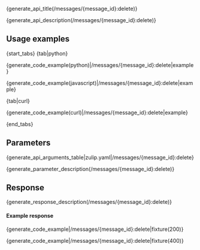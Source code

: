 {generate_api_title(/messages/{message_id}:delete)}

{generate_api_description(/messages/{message_id}:delete)}

## Usage examples

{start_tabs}
{tab|python}

{generate_code_example(python)|/messages/{message_id}:delete|example}

{generate_code_example(javascript)|/messages/{message_id}:delete|example}

{tab|curl}

{generate_code_example(curl)|/messages/{message_id}:delete|example}

{end_tabs}

## Parameters

{generate_api_arguments_table|zulip.yaml|/messages/{message_id}:delete}

{generate_parameter_description(/messages/{message_id}:delete)}

## Response

{generate_response_description(/messages/{message_id}:delete)}

#### Example response

{generate_code_example|/messages/{message_id}:delete|fixture(200)}

{generate_code_example|/messages/{message_id}:delete|fixture(400)}
